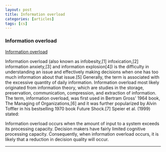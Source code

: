 ```yaml
---
layout: post
title: Information overload
categories: [articles]
tags: [cs]
---
```


<!--more-->

### Information overload

[Information overload](https://en.wikipedia.org/wiki/Information_overload)

Information overload (also known as infobesity,[1] infoxication,[2] information anxiety,[3] and information explosion[4]) is the difficulty in understanding an issue and effectively making decisions when one has too much information about that issue.[5] Generally, the term is associated with the excessive quantity of daily information. Information overload most likely originated from information theory, which are studies in the storage, preservation, communication, compression, and extraction of information. The term, information overload, was first used in Bertram Gross' 1964 book, The Managing of Organizations,[6] and it was further popularized by Alvin Toffler in his bestselling 1970 book Future Shock.[7] Speier et al. (1999) stated:

Information overload occurs when the amount of input to a system exceeds its processing capacity. Decision makers have fairly limited cognitive processing capacity. Consequently, when information overload occurs, it is likely that a reduction in decision quality will occur.

---